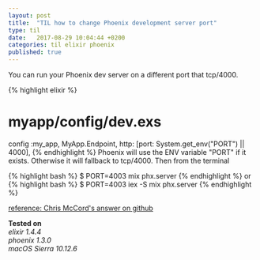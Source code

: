 ```yaml
---
layout: post
title:  "TIL how to change Phoenix development server port"
type: til
date:   2017-08-29 10:04:44 +0200
categories: til elixir phoenix
published: true
---
```



You can run your Phoenix dev server on a different port that tcp/4000.

{% highlight elixir %}
# myapp/config/dev.exs
config :my_app, MyApp.Endpoint,
  http: [port: System.get_env("PORT") || 4000],
{% endhighlight %}
Phoenix will use the ENV variable "PORT" if it exists. Otherwise it will fallback to tcp/4000.
Then from the terminal

{% highlight bash %}
$ PORT=4003 mix phx.server
{% endhighlight %}
or
{% highlight bash %}
$ PORT=4003 iex -S mix phx.server
{% endhighlight %}

[reference: Chris McCord's answer on github](https://github.com/phoenixframework/phoenix/issues/962#issuecomment-111635557)

**Tested on** <br>
*elixir 1.4.4* <br>
*phoenix 1.3.0* <br>
*macOS Sierra 10.12.6* <br>
